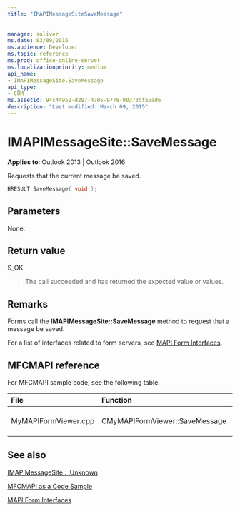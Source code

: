 ```yaml
---
title: "IMAPIMessageSiteSaveMessage"
 
 
manager: soliver
ms.date: 03/09/2015
ms.audience: Developer
ms.topic: reference
ms.prod: office-online-server
ms.localizationpriority: medium
api_name:
- IMAPIMessageSite.SaveMessage
api_type:
- COM
ms.assetid: 94c44952-d297-4705-9778-90373dfa5ad6
description: "Last modified: March 09, 2015"
---
```


# IMAPIMessageSite::SaveMessage

  
  
**Applies to**: Outlook 2013 | Outlook 2016 
  
Requests that the current message be saved.
  
```cpp
HRESULT SaveMessage( void );
```

## Parameters

None.
  
## Return value

S_OK 
  
> The call succeeded and has returned the expected value or values. 
    
## Remarks

Forms call the **IMAPIMessageSite::SaveMessage** method to request that a message be saved. 
  
For a list of interfaces related to form servers, see [MAPI Form Interfaces](mapi-form-interfaces.md).
  
## MFCMAPI reference

For MFCMAPI sample code, see the following table.
  
|**File**|**Function**|**Comment**|
|:-----|:-----|:-----|
|MyMAPIFormViewer.cpp  <br/> |CMyMAPIFormViewer::SaveMessage  <br/> |MFCMAPI uses the **IMAPIMessageSite::SaveMessage** method to save the message. |
   
## See also



[IMAPIMessageSite : IUnknown](imapimessagesiteiunknown.md)


[MFCMAPI as a Code Sample](mfcmapi-as-a-code-sample.md)
  
[MAPI Form Interfaces](mapi-form-interfaces.md)

